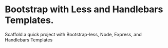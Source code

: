 Bootstrap with Less and Handlebars Templates.
=============================================

Scaffold a quick project with Bootstrap-less, Node, Express, and Handlebars Templates

